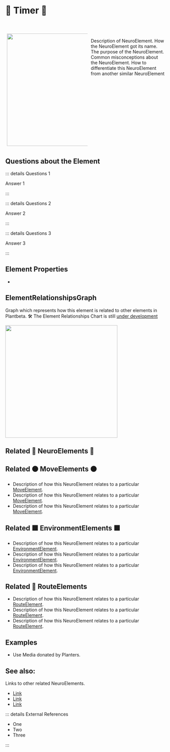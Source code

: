 # 💜 <neuro>Timer </neuro>💜

<div style="display: flex; width: %100; margin-top: 50px;">
    <div style="margin: 5px; width: 50%">
        <img height="350" width="350" src="/NeuroImage.png"/>
    </div>
    <div style="margin: 5px; width: 50%">
        <p >Description of NeuroElement. How the <neuro>NeuroElement </neuro>got its name. The purpose of the NeuroElement. Common misconceptions about the NeuroElement. How to differentiate this <neuro>NeuroElement </neuro>from another similar NeuroElement</p>
    </div>
</div>

## Questions about the Element

::: details Questions 1

Answer 1

:::

::: details Questions 2

Answer 2

:::

::: details Questions 3

Answer 3

:::
## Element Properties

- 

## ElementRelationshipsGraph

Graph which represents how this element is related to other elements in Plantbeta.
🛠 The Element Relationships Chart is still [under development](/development/ElementRelationshipDiagram)

<img height="350" width="350" src="/DirectedGraph_UndirectedGraph.png"/>

## Related 💜 <neuro>NeuroElements</neuro> 💜

## Related 🟠<move> MoveElements </move>🟠
- Description of how this <neuro>NeuroElement </neuro>relates to a particular [<move>MoveElement</move>](/reference/Move/MoveOverview).
- Description of how this <neuro>NeuroElement </neuro>relates to a particular [<move>MoveElement</move>](/reference/Move/MoveOverview).
- Description of how this <neuro>NeuroElement </neuro>relates to a particular [<move>MoveElement</move>](/reference/Move/MoveOverview).

## Related 🟩<envi> EnvironmentElements </envi>🟩
- Description of how this <neuro>NeuroElement </neuro>relates to a particular [EnvironmentElement](/reference/Environment/EnvironmentOverview).
- Description of how this <neuro>NeuroElement </neuro>relates to a particular [EnvironmentElement](/reference/Environment/EnvironmentOverview).
- Description of how this <neuro>NeuroElement </neuro>relates to a particular [EnvironmentElement](/reference/Environment/EnvironmentOverview).
## Related 🔺 RouteElements
- Description of how this <neuro>NeuroElement </neuro>relates to a particular [<route>RouteElement</route>](/reference/Route/RouteOverview).
- Description of how this <neuro>NeuroElement </neuro>relates to a particular [<route>RouteElement</route>](/reference/Route/RouteOverview).
- Description of how this <neuro>NeuroElement </neuro>relates to a particular [<route>RouteElement</route>](/reference/Route/RouteOverview).

## Examples

- Use Media donated by Planters. 

## See also:

Links to other related NeuroElements. 

- [Link]()
- [Link]()
- [Link]()

::: details External References

- One
- Two
- Three

:::

